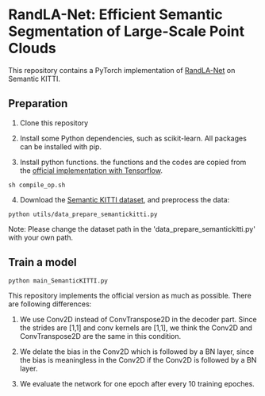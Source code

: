 # RandLA-Net: Efficient Semantic Segmentation of Large-Scale Point Clouds

This repository contains a PyTorch implementation of [RandLA-Net](http://arxiv.org/abs/1911.11236) on Semantic KITTI.

## Preparation

1. Clone this repository

2. Install some Python dependencies, such as scikit-learn. All packages can be installed with pip.

3. Install python functions. the functions and the codes are copied from the [official implementation with Tensorflow](https://github.com/QingyongHu/RandLA-Net).

```
sh compile_op.sh
```
4. Download the [Semantic KITTI dataset](http://semantic-kitti.org/dataset.html#download), and preprocess the data:
  ```
  python utils/data_prepare_semantickitti.py
  ```
   Note: Please change the dataset path in the 'data_prepare_semantickitti.py' with your own path.


## Train a model

  ```
  python main_SemanticKITTI.py
  ```

This repository implements the official version as much as possible. There are following differences:

1) We use Conv2D instead of ConvTranspose2D in the decoder part. Since the strides are [1,1] and conv kernels are [1,1], we think the Conv2D and ConvTranspose2D are the same in this condition.

2) We delate the bias in the Conv2D which is followed by a BN layer, since the bias is meaningless in the Conv2D if the Conv2D is followed by a BN layer.

3) We evaluate the network for one epoch after every 10 training epoches.
